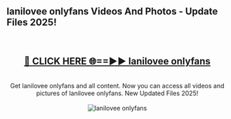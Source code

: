 <h2>lanilovee onlyfans Videos And Photos - Update Files 2025!</h2>
<br>
<div align="center">
<h2><a href="https://linkcuts.com/hfmhzwbr" rel="nofollow">🔴 CLICK HERE 🌐==►► lanilovee onlyfans</a></h2>
<br>
Get lanilovee onlyfans and all content. Now you can access all videos and pictures of lanilovee onlyfans. New Updated Files 2025!
<br>
<br>
<a href="https://linkcuts.com/hfmhzwbr" rel="nofollow" data-target="animated-image.originalLink"><img src="https://i.ibb.co.com/WyWwxjT/player-gif2.gif" alt="lanilovee onlyfans" style="max-width: 100%; display: inline-block;" data-target="animated-image.originalImage"></a>
</div>
<br>